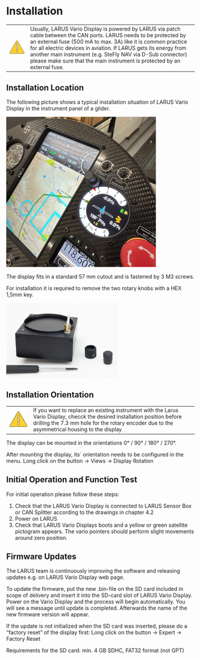 # Installation

| | |
|-----|-|
<img width="300" alt="Warning" src="Images/yellowWarning.svg" />| Usually, LARUS Vario Display is powered by LARUS via patch cable between the CAN ports. LARUS needs to be protected by an external fuse (500 mA to max. 3A) like it is common practice for all electric devices in aviation. If LARUS gets its energy from another main instrument (e.g. SteFly NAV via D-Sub connector) please make sure that the main instrument is protected by an external fuse. |

## Installation Location

The following picture shows a typical installation situation of LARUS Vario Display in the instrument panel of a glider. 

<img width="400" alt="Larus mounted" src="Images/LarusVarioDirection.png" />

The display fits in a standard 57 mm cutout and is fastened by 3 M3 screws.

For installation it is required to remove the two rotary knobs with a HEX 1,5mm key. 

<img width="300" alt="Larus unmounted" src="Images/LarusVarioScrews.png" />

## Installation Orientation

| | |
|-----|-|
<img width="200" alt="Warning" src="Images/yellowWarning.svg" /> | If you want to replace an existing instrument with the Larus Vario Display, checck the desired installation position before drilling the 7.3 mm hole for the rotary encoder due to the asymmetrical housing to the display |

The display can be mounted in the orientations 0° / 90° / 180° / 270°. 

After mounting the display, its´ orientation needs to be configured in the menu. Long click on the button -> Views -> Display Rotation

## Initial Operation and Function Test 

For initial operation please follow these steps: 
1. Check that the LARUS Vario Display is connected to LARUS Sensor Box or CAN Splitter according to the drawings in chapter 4.2 
1. Power on LARUS
1. Check that LARUS Vario Displays boots and a yellow or green satellite pictogram appears. The vario pointers should perform slight movements around zero position.

## Firmware Updates

The LARUS team is continuously improving the software and releasing updates e.g. on LARUS Vario Display web page. 

To update the firmware, put the new .bin-file on the SD card included in scope of delivery and insert it into the SD-card slot of LARUS Vario Display. Power on the Vario Display and the process will begin automatically. You will see a message until update is completed. Afterwards the name of the new firmware version will appear.

If the update is not initialized when the SD card was inserted, please do a “factory reset” of the display first: Long click on the button -> Expert -> Factory Reset

Requirements for the SD card: min. 4 GB SDHC, FAT32 format (not GPT) 